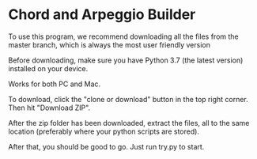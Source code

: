 # Chord and Arpeggio Builder

To use this program, we recommend downloading all the files from the master branch, which is always the most user friendly version

Before downloading, make sure you have Python 3.7 (the latest version) installed on your device.

Works for both PC and Mac.

To download, click the "clone or download" button in the top right corner.
Then hit "Download ZIP".

After the zip folder has been downloaded, extract the files, all to the same location (preferably where your python scripts are stored).

After that, you should be good to go.
Just run try.py to start.

